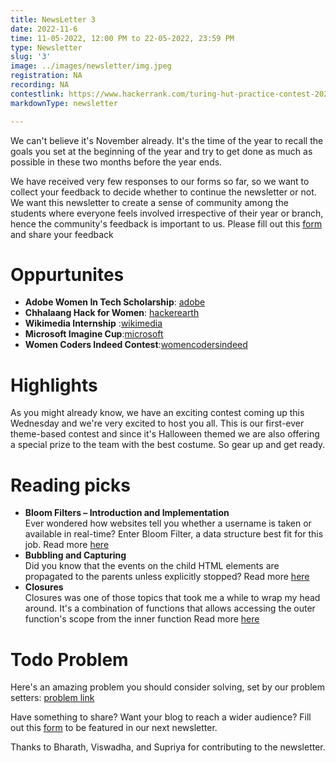 ```yaml
---
title: NewsLetter 3
date: 2022-11-6
time: 11-05-2022, 12:00 PM to 22-05-2022, 23:59 PM
type: Newsletter
slug: '3'
image: ../images/newsletter/img.jpeg
registration: NA
recording: NA
contestlink: https://www.hackerrank.com/turing-hut-practice-contest-2025
markdownType: newsletter

---
```

We can't believe it's November already. It's the time of the year to recall the goals you set at the beginning of the year and try to get done as much as possible in these two months before the year ends.

We have received very few responses to our forms so far, so we want to collect your feedback to decide whether to continue the newsletter or not. We want this newsletter to create a sense of community among the students where everyone feels involved irrespective of their year or branch, hence the community's feedback is important to us. 
Please fill out this [form](https://docs.google.com/forms/d/e/1FAIpQLSdBtnICdRsHkCzZAEzkAo1fbPb9-xRlL22ZNkhI0ws2n3SdVg/viewform) and share your feedback
# Oppurtunites

- **Adobe Women In Tech Scholarship**: [adobe](https://www.adobe.com/in/lead/creativecloud/women-in-technology.html)
- **Chhalaang Hack for Women**: [hackerearth](https://www.hackerearth.com/challenges/new/competitive/chhalaang-hack/?)
- **Wikimedia Internship** :[wikimedia](https://boards.greenhouse.io/wikimedia)
- **Microsoft Imagine Cup**:[microsoft](https://imaginecup.microsoft.com/en-us/Events)
- **Women Coders Indeed Contest**:[womencodersindeed](https://womencodersindeed.com/india)




<h1>Highlights</h1>

As you might already know, we have an exciting contest coming up this Wednesday and we're very excited to host you all. This is our first-ever theme-based contest and since it's Halloween themed we are also offering a special prize to the team with the best costume. So gear up and get ready.
# Reading picks

- **Bloom Filters – Introduction and Implementation** <br/>
		Ever wondered how websites tell you whether a username is taken or available in real-time? Enter Bloom Filter, a data structure best fit for this job. Read more  [here](https://www.geeksforgeeks.org/bloom-filters-introduction-and-python-implementation/)
- **Bubbling and Capturing** <br/>
		Did you know that the events on the child HTML elements are propagated to the parents unless explicitly stopped?  Read more [here](https://css-tricks.com/bem-101/)
- **Closures** <br/>
		Closures was one of those topics that took me a while to wrap my head around. It's a combination of functions that allows accessing the outer function's scope from the inner function  Read more [here](https://developer.mozilla.org/en-US/docs/Web/JavaScript/Closures)
# Todo Problem 

Here's an amazing problem you should consider solving, set by our problem setters: [problem link](https://leetcode.com/problems/accounts-merge/)




Have something to share? Want your blog to reach a wider audience? Fill out this [form](https://docs.google.com/forms/d/e/1FAIpQLSfdaR5IK8B9RZx-5G3cd4_G4RMsLIaHRMWpGWzTwMyuMdCeWg/viewform) to be featured in our next newsletter.

Thanks to Bharath, Viswadha, and Supriya for contributing to the newsletter.